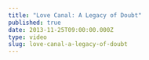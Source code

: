 ```yaml
---
title: "Love Canal: A Legacy of Doubt"
published: true
date: 2013-11-25T09:00:00.000Z
type: video
slug: love-canal-a-legacy-of-doubt
---
```

